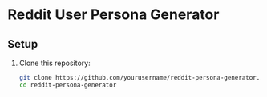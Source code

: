 # Reddit User Persona Generator

## Setup

1. Clone this repository:
   ```bash
   git clone https://github.com/yourusername/reddit-persona-generator.git
   cd reddit-persona-generator